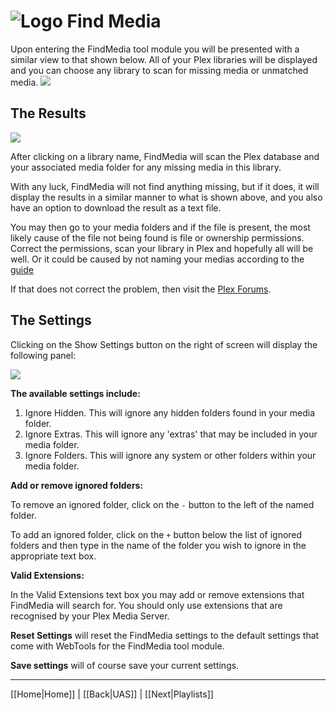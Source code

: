 # ![Logo](https://github.com/ukdtom/WebTools.bundle/blob/master/Wiki/WebTools/Logos/WebTools-48x48.png) Find Media

Upon entering the FindMedia tool module you will be presented with a similar view to that shown below. All of your Plex libraries will be displayed and you can choose any library to scan for missing media or unmatched media.
![](https://github.com/ukdtom/WebTools.bundle/blob/master/Wiki/WebTools/FindMedia/FM-image01.png)

## The Results

![](https://github.com/ukdtom/WebTools.bundle/blob/master/Wiki/WebTools/FindMedia/FM-image03.png)

After clicking on a library name, FindMedia will scan the Plex database and your associated media folder for any missing media in this library.

With any luck, FindMedia will not find anything missing, but if it does, it will display the results in a similar manner to what is shown above, and you also have an option to download the result as a text file.

You may then go to your media folders and if the file is present, the most likely cause of the file not being found is file or ownership permissions. Correct the permissions, scan your library in Plex and hopefully all will be well.
Or it could be caused by not naming your medias according to the [guide](https://support.plex.tv/hc/en-us/categories/200028098-Media-Preparation)

If that does not correct the problem, then visit the [Plex Forums](https://forums.plex.tv/).

## The Settings 

Clicking on the Show Settings button on the right of screen will display the following panel:

![](https://github.com/ukdtom/WebTools.bundle/blob/master/Wiki/WebTools/FindMedia/FM-image02.png)

**The available settings include:**

1. Ignore Hidden. This will ignore any hidden folders found in your media folder.
2. Ignore Extras. This will ignore any 'extras' that may be included in your media folder.
3. Ignore Folders. This will ignore any system or other folders within your media folder.

**Add or remove ignored folders:**

To remove an ignored folder, click on the `-` button to the left of the named folder.

To add an ignored folder, click on the `+` button below the list of ignored folders and then type in the name of the folder you wish to ignore in the appropriate text box.

**Valid Extensions:**

In the Valid Extensions text box you may add or remove extensions that FindMedia will search for. You should only use extensions that are recognised by your Plex Media Server.

**Reset Settings** will reset the FindMedia settings to the default settings that come with WebTools for the FindMedia tool module.

**Save settings** will of course save your current settings.

***

[[Home|Home]] | [[Back|UAS]] | [[Next|Playlists]]